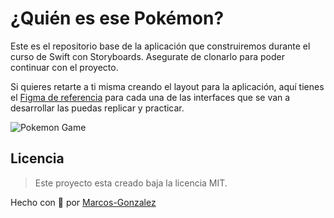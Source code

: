 # ¿Quién es ese Pokémon?

Este es el repositorio base de la aplicación que construiremos durante el curso de Swift con Storyboards. 
Asegurate de clonarlo para poder continuar con el proyecto.

Si quieres retarte a ti misma creando el layout para la aplicación, aquí tienes el [Figma de referencia](https://www.figma.com/file/GvarU7mYsWZ7VjJH07wDpO/Who-is-that-pokemon?node-id=0%3A1) para cada una de las interfaces que se van a desarrollar las puedas replicar y practicar.

![Pokemon Game](https://i.imgur.com/Rdll2KU.png)

## Licencia
> Este proyecto esta creado baja la licencia MIT.

Hecho con 💚 por [Marcos-Gonzalez](https://www.linkedin.com/in/marcos-gonzalez-rojas-401b81b6/)
